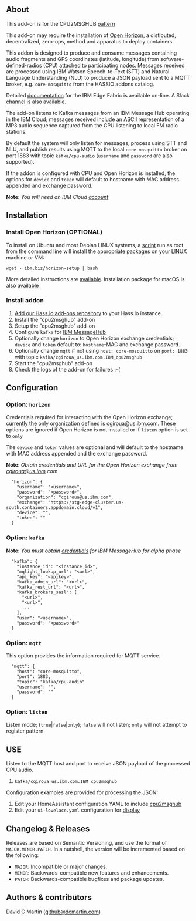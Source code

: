 ## About

This add-on is for the CPU2MSGHUB [pattern][cpu-pattern]

This add-on may require the installation of [Open Horizon][open-horizon], a distibuted, decentralized, zero-ops, method and apparatus to deploy containers.

This addon is designed to produce and consume messages containing audio fragments and GPS coordinates (latitude, longitude) from software-defined-radios (CPU) attached to participating nodes.  Messages received are processed using IBM Watson Speech-to-Text (STT) and Natural Language Understanding (NLU) to produce a JSON payload sent to a MQTT broker, e.g. `core-mosquitto` from the HASSIO addons catalog.

Detailed [documentation][edge-fabric] for the IBM Edge Fabric is available on-line.  A Slack [channel][edge-slack] is also available.

The add-on listens to Kafka messages from an IBM Message Hub operating in the IBM Cloud; messages received include an ASCII representation of a MP3 audio sequence captured from the CPU listening to local FM radio stations.

By default the system will only listen for messages, process using STT and NLU, and publish results using MQTT to the local `core-mosquitto` broker on port 1883 with topic `kafka/cpu-audio` (`username` and `password` are also supported).

If the addon is configured with CPU and Open Horizon is installed, the options for `device` and `token` will default to hostname with MAC address appended and exchange password.

**Note**: _You will need an IBM Cloud [account][ibm-registration]_

## Installation

### Install Open Horizon (OPTIONAL)

To install on Ubuntu and most Debian LINUX systems, a [script][hzn-setup] run as root from the command line will install the appropriate packages on your LINUX machine or VM:

`wget - ibm.biz/horizon-setup | bash`

More detailed instructions are [available][edge-install].  Installation package for macOS is also [available][macos-install]

### Install addon

1. [Add our Hass.io add-ons repository][repository] to your Hass.io instance.
1. Install the "cpu2msghub" add-on
1. Setup the "cpu2msghub" add-on
1. Configure `kafka` for [IBM MessageHub][kafka-creds]
1. Optionally change `horizon` to Open Horizon exchange credentials; `device` and `token` default to: `hostname`-MAC and exchange password.
1. Optionally change `mqtt` if not using `host: core-mosquitto` on `port: 1883` with topic `kafka/cgiroua_us.ibm.com.IBM_cpu2msghub` 
1. Start the "cpu2msghub" add-on
1. Check the logs of the add-on for failures :-(

## Configuration

### Option: `horizon`
Credentials required for interacting with the Open Horizon exchange; currently the only organization defined is cgiroua@us.ibm.com.  These options are ignored if Open Horizon is not installed or if `listen` option is set to `only`

The `device` and `token` values are optional and will default to the hostname with MAC address appended and the exchange password.

**Note**: _Obtain credentials and URL for the Open Horizon exchange from cgiroua@us.ibm.com_

```
  "horizon": {
    "username": "<username>",
    "password": "<password>",
    "organization": "cgiroua@us.ibm.com",
    "exchange": "https://stg-edge-cluster.us-south.containers.appdomain.cloud/v1",
    "device": "",
    "token": ""
  }
```

### Option: `kafka`

**Note**: _You must obtain [credentials][kafka-creds] for IBM MessageHub for alpha phase_

```
  "kafka": {
    "instance_id": "<instance_id>",
    "mqlight_lookup_url": "<url>",
    "api_key": "<apikey>",
    "kafka_admin_url": "<url>",
    "kafka_rest_url": "<url>",
    "kafka_brokers_sasl": [
      "<url>",
      "<url>",
      ...
    ],
    "user": "<username>",
    "password": "<password>"
  }
```

### Option: `mqtt`

This option provides the information required for MQTT service.

```
  "mqtt": {
    "host": "core-mosquitto",
    "port": 1883,
    "topic": "kafka/cpu-audio"
    "username": "",
    "password": ""
  }
```

### Option: `listen`

Listen mode; (`true`|`false`|`only`); `false` will not listen; `only` will not attempt to register pattern.

## USE

Listen to the MQTT host and port to receive JSON payload of the processed CPU audio.

1. `kafka/cgiroua_us.ibm.com.IBM_cpu2msghub`

Configuration examples are provided for processing the JSON:

1. Edit your HomeAssistant configuration YAML to include [cpu2msghub][cpu-yaml]
1. Edit your `ui-lovelace.yaml` configuration for [display][cpu-lovelace]

## Changelog & Releases

Releases are based on Semantic Versioning, and use the format
of ``MAJOR.MINOR.PATCH``. In a nutshell, the version will be incremented
based on the following:

- ``MAJOR``: Incompatible or major changes.
- ``MINOR``: Backwards-compatible new features and enhancements.
- ``PATCH``: Backwards-compatible bugfixes and package updates.

## Authors & contributors

David C Martin (github@dcmartin.com)

[commits]: https://github.com/dcmartin/hassio-addons/cpu2msghub/commits/master
[contributors]: https://github.com/dcmartin/hassio-addons/cpu2msghub/graphs/contributors
[dcmartin]: https://github.com/dcmartin
[issue]: https://github.com/dcmartin/hassio-addons/cpu2msghub/issues
[keepchangelog]: http://keepachangelog.com/en/1.0.0/
[releases]: https://github.com/dcmartin/hassio-addons/cpu2msghub/releases
[repository]: https://github.com/dcmartin/hassio-addons

[watson-nlu]: https://console.bluemix.net/catalog/services/natural-language-understanding
[watson-stt]: https://console.bluemix.net/catalog/services/speech-to-text
[edge-slack]: https://ibm-appsci.slack.com/messages/edge-fabric-users/
[ibm-registration]: https://console.bluemix.net/registration/
[kafka-creds]: https://console.bluemix.net/services/messagehub/b5f8df99-d3f6-47b8-b1dc-12806d63ae61/?paneId=credentials&new=true&env_id=ibm:yp:us-south&org=51aea963-6924-4a71-81d5-5f8c313328bd&space=f965a097-fcb8-4768-953e-5e86ea2d66b4
[cpu-yaml]: https://raw.githubusercontent.com/dcmartin/hassio-addons/master/cpu2msghub/cpu2msghub.yaml
[cpu-lovelace]: https://raw.githubusercontent.com/dcmartin/hassio-addons/master/cpu2msghub/ui-lovelace.yaml
[open-horizon]: https://github.com/open-horizon
[cpu-pattern]: https://github.com/open-horizon/examples/tree/master/edge/msghub/cpu2msghub
[edge-fabric]: https://console.test.cloud.ibm.com/docs/services/edge-fabric/getting-started.html
[edge-install]: https://console.test.cloud.ibm.com/docs/services/edge-fabric/adding-devices.html
[macos-install]: https://github.com/open-horizon/anax/releases
[hzn-setup]: https://raw.githubusercontent.com/dcmartin/hassio-addons/master/horizon/hzn-setup.sh
